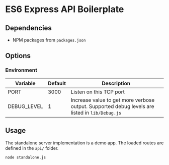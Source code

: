 ES6 Express API Boilerplate
===========================

Dependencies
------------

 - NPM packages from ```packages.json```

Options
-------

### Environment

Variable    | Default | Description
----------- | ------- | -----------
PORT        | 3000    | Listen on this TCP port
DEBUG_LEVEL | 1       | Increase value to get more verbose output. Supported debug levels are listed in `lib/Debug.js`


Usage
-----

The standalone server implementation is a demo app. The loaded routes are defined in the `api/` folder.

```sh
node standalone.js
```
